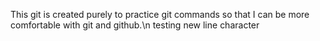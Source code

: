 This git is created purely to practice git commands so that I can be more comfortable with git and github.\n testing new line character
